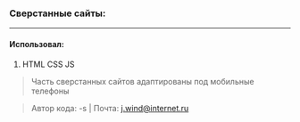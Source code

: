### Cверстанные сайты: ####
___

#### Использовал: ####

1. HTML CSS JS

> Часть сверстанных сайтов адаптированы под мобильные телефоны

> Автор кода: -s | Почта: j.wind@internet.ru